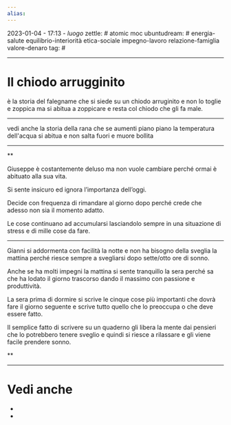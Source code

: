 ```yaml
---
alias: 
---
```

2023-01-04 - 17:13 - *luogo*
zettle: # atomic moc
ubuntudream: # energia-salute equilibrio-interiorità etica-sociale impegno-lavoro relazione-famiglia valore-denaro 
tag: #

---
# Il chiodo arrugginito

è la storia del falegname che si siede su un chiodo arruginito e non lo toglie e zoppica ma si abitua a zoppicare e resta col chiodo che gli fa male.

---
vedi anche la storia della rana che se aumenti piano piano la temperatura dell'acqua si abitua e non salta fuori e muore bollita

---
**

Giuseppe è costantemente deluso ma non vuole cambiare perché ormai è abituato alla sua vita.

Si sente insicuro ed ignora l’importanza dell’oggi.

Decide con frequenza di rimandare al giorno dopo perché crede che adesso non sia il momento adatto.

Le cose continuano ad accumularsi lasciandolo sempre in una situazione di stress e di mille cose da fare.

  

---

Gianni si addormenta con facilità la notte e non ha bisogno della sveglia la mattina perché riesce sempre a svegliarsi dopo sette/otto ore di sonno.

Anche se ha molti impegni la mattina si sente tranquillo la sera perché sa che ha lodato il giorno trascorso dando il massimo con passione e produttività.

La sera prima di dormire si scrive le cinque cose più importanti che dovrà fare il giorno seguente e scrive tutto quello che lo preoccupa o che deve essere fatto.

Il semplice fatto di scrivere su un quaderno gli libera la mente dai pensieri che lo potrebbero tenere sveglio e quindi si riesce a rilassare e gli viene facile prendere sonno.

  
**



---
# Vedi anche
- 
- 